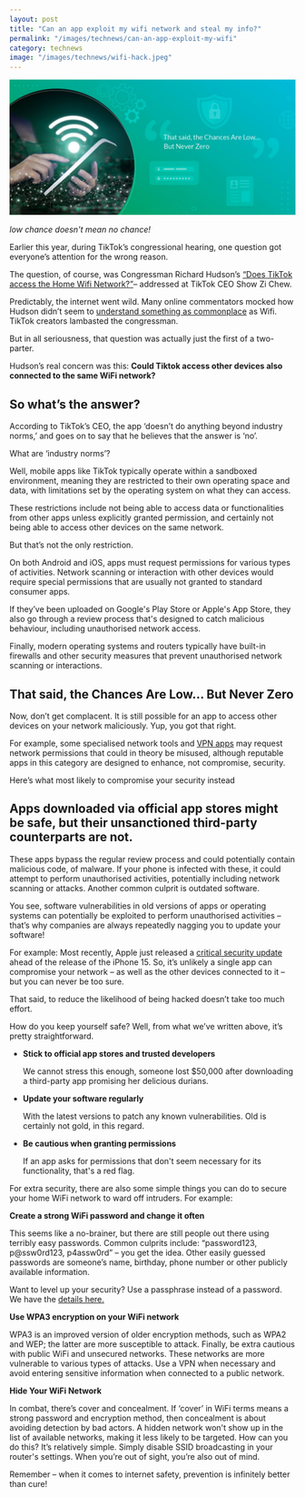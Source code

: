 ```yaml
---
layout: post
title: "Can an app exploit my wifi network and steal my info?"
permalink: "/images/technews/can-an-app-exploit-my-wifi"
category: technews
image: "/images/technews/wifi-hack.jpeg"
---
```


![Dave the Daveloper](/images/technews/wifi-hack.jpeg)

*low chance doesn't mean no chance!* 

Earlier this year, during TikTok’s congressional hearing, one question got everyone’s attention for the wrong reason. 

The question, of course, was Congressman Richard Hudson’s  [“Does TikTok access the Home Wifi Network?”](https://www.youtube.com/watch?v=cuCk4ofsTkM)– addressed at TikTok CEO Show Zi Chew.

Predictably, the internet went wild. Many online commentators mocked how Hudson didn’t seem to [understand something as commonplace](https://edition.cnn.com/2023/03/25/tech/tiktok-user-reaction-hearing/index.html) as Wifi.  TikTok creators lambasted the congressman.

But in all seriousness, that question was actually just the first of a two-parter. 

Hudson’s real concern was this: **Could Tiktok access other devices also connected to the same WiFi network?**

## So what’s the answer? 
According to TikTok’s CEO, the app ‘doesn’t do anything beyond industry norms,’ and goes on to say that he believes that the answer is ‘no’. 

What are ‘industry norms’? 

Well, mobile apps like TikTok typically operate within a sandboxed environment, meaning they are restricted to their own operating space and data, with limitations set by the operating system on what they can access. 

These restrictions include not being able to access data or functionalities from other apps unless explicitly granted permission, and certainly not being able to access other devices on the same network.

But that’s not the only restriction. 

On both Android and iOS, apps must request permissions for various types of activities. Network scanning or interaction with other devices would require special permissions that are usually not granted to standard consumer apps. 

If they’ve been uploaded on Google's Play Store or Apple's App Store, they also go through a review process that's designed to catch malicious behaviour, including unauthorised network access.

Finally, modern operating systems and routers typically have built-in firewalls and other security measures that prevent unauthorised network scanning or interactions.

## That said, the Chances Are Low… But Never Zero

Now, don’t get complacent. It is still possible for an app to access other devices on your network maliciously. Yup, you got that right.  

For example, some specialised network tools and [VPN apps](https://www.tech.gov.sg/media/technews/this-is-why-you-need-a-vpn) may request network permissions that could in theory be misused, although reputable apps in this category are designed to enhance, not compromise, security.

Here’s what most likely to compromise your security instead 

## Apps downloaded via official app stores might be safe, but their unsanctioned third-party counterparts are not. 

These apps bypass the regular review process and could potentially contain malicious code, of malware. If your phone is infected with these, it could attempt to perform unauthorised activities, potentially including network scanning or attacks.
Another common culprit is outdated software. 

You see, software vulnerabilities in old versions of apps or operating systems can potentially be exploited to perform unauthorised activities – that’s why companies are always repeatedly nagging you to update your software! 

For example: Most recently, Apple just released a [critical security update](https://www.cnet.com/tech/mobile/apple-releases-new-security-update-ahead-of-iphone-event/) ahead of the release of the iPhone 15.
So, it’s unlikely a single app can compromise your network – as well as the other devices connected to it – but you can never be too sure. 

That said, to reduce the likelihood of being hacked doesn’t take too much effort. 

How do you keep yourself safe? 
Well, from what we’ve written above, it’s pretty straightforward. 

- **Stick to official app stores and trusted developers**
  
  We cannot stress this enough, someone lost $50,000 after downloading a third-party app promising her delicious durians.
  
- **Update your software regularly**
  
  With the latest versions to patch any known vulnerabilities. Old is certainly not gold, in this regard.
  
- **Be cautious when granting permissions**
  
   If an app asks for permissions that don't seem necessary for its functionality, that's a red flag.

For extra security, there are also some simple things you can do to secure your home WiFi network to ward off intruders. For example: 

**Create a strong WiFi password and change it often**

This seems like a no-brainer, but there are still people out there using terribly easy passwords. Common culprits include: “password123, p@ssw0rd123, p4assw0rd” – you get the idea. Other easily guessed passwords are someone’s name, birthday, phone number or other publicly available information. 

Want to level up your security? Use a passphrase instead of a password. We have the [details here.](https://www.tech.gov.sg/media/technews/why-passphases-are-much-more-secure-than-passwords)

**Use WPA3 encryption on your WiFi network**

WPA3 is an improved version of older encryption methods, such as WPA2 and WEP; the latter are more susceptible to attack.
Finally, be extra cautious with public WiFi and unsecured networks. These networks are more vulnerable to various types of attacks. Use a VPN when necessary and avoid entering sensitive information when connected to a public network.

**Hide Your WiFi Network**

In combat, there’s cover and concealment. 
If ‘cover’ in WiFi terms means a strong password and encryption method, then concealment is about avoiding detection by bad actors. A hidden network won't show up in the list of available networks, making it less likely to be targeted.
How can you do this? It’s relatively simple. Simply disable SSID broadcasting in your router's settings. When you’re out of sight, you’re also out of mind.

Remember – when it comes to internet safety, prevention is infinitely better than cure! 
